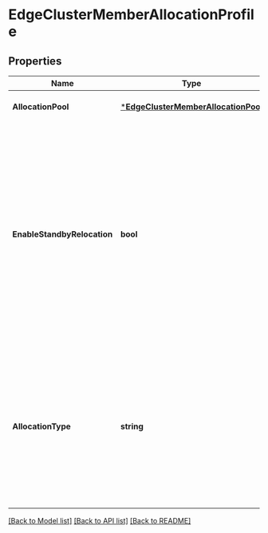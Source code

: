 # EdgeClusterMemberAllocationProfile

## Properties
Name | Type | Description | Notes
------------ | ------------- | ------------- | -------------
**AllocationPool** | [***EdgeClusterMemberAllocationPool**](EdgeClusterMemberAllocationPool.md) |  | [optional] [default to null]
**EnableStandbyRelocation** | **bool** | Flag to enable the auto-relocation of standby service router running on edge cluster and node associated with the logical router. Only dynamically allocated tier1 logical routers are considered for the relocation.  | [optional] [default to false]
**AllocationType** | **string** | Allocation type is used to specify the mode used to allocate the LR. This is populated only for TIER1 logical router and for TIER0 this will be null.  | [optional] [default to null]

[[Back to Model list]](../README.md#documentation-for-models) [[Back to API list]](../README.md#documentation-for-api-endpoints) [[Back to README]](../README.md)

